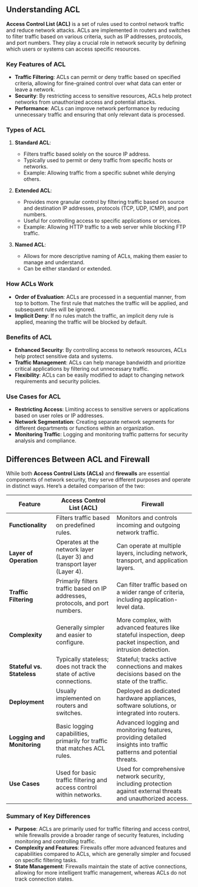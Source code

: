 ## Understanding ACL

**Access Control List (ACL)** is a set of rules used to control network traffic and reduce network attacks. ACLs are implemented in routers and switches to filter traffic based on various criteria, such as IP addresses, protocols, and port numbers. They play a crucial role in network security by defining which users or systems can access specific resources.

### Key Features of ACL

- **Traffic Filtering**: ACLs can permit or deny traffic based on specified criteria, allowing for fine-grained control over what data can enter or leave a network.
- **Security**: By restricting access to sensitive resources, ACLs help protect networks from unauthorized access and potential attacks.
- **Performance**: ACLs can improve network performance by reducing unnecessary traffic and ensuring that only relevant data is processed.

### Types of ACL

1. **Standard ACL**: 
   - Filters traffic based solely on the source IP address.
   - Typically used to permit or deny traffic from specific hosts or networks.
   - Example: Allowing traffic from a specific subnet while denying others.

2. **Extended ACL**: 
   - Provides more granular control by filtering traffic based on source and destination IP addresses, protocols (TCP, UDP, ICMP), and port numbers.
   - Useful for controlling access to specific applications or services.
   - Example: Allowing HTTP traffic to a web server while blocking FTP traffic.

3. **Named ACL**: 
   - Allows for more descriptive naming of ACLs, making them easier to manage and understand.
   - Can be either standard or extended.

### How ACLs Work

- **Order of Evaluation**: ACLs are processed in a sequential manner, from top to bottom. The first rule that matches the traffic will be applied, and subsequent rules will be ignored.
- **Implicit Deny**: If no rules match the traffic, an implicit deny rule is applied, meaning the traffic will be blocked by default.

### Benefits of ACL

- **Enhanced Security**: By controlling access to network resources, ACLs help protect sensitive data and systems.
- **Traffic Management**: ACLs can help manage bandwidth and prioritize critical applications by filtering out unnecessary traffic.
- **Flexibility**: ACLs can be easily modified to adapt to changing network requirements and security policies.

### Use Cases for ACL

- **Restricting Access**: Limiting access to sensitive servers or applications based on user roles or IP addresses.
- **Network Segmentation**: Creating separate network segments for different departments or functions within an organization.
- **Monitoring Traffic**: Logging and monitoring traffic patterns for security analysis and compliance.

## Differences Between ACL and Firewall

While both **Access Control Lists (ACLs)** and **firewalls** are essential components of network security, they serve different purposes and operate in distinct ways. Here’s a detailed comparison of the two:

| Feature                | Access Control List (ACL)                          | Firewall                                      |
|------------------------|---------------------------------------------------|-----------------------------------------------|
| **Functionality**      | Filters traffic based on predefined rules.        | Monitors and controls incoming and outgoing network traffic. |
| **Layer of Operation** | Operates at the network layer (Layer 3) and transport layer (Layer 4). | Can operate at multiple layers, including network, transport, and application layers. |
| **Traffic Filtering**   | Primarily filters traffic based on IP addresses, protocols, and port numbers. | Can filter traffic based on a wider range of criteria, including application-level data. |
| **Complexity**         | Generally simpler and easier to configure.       | More complex, with advanced features like stateful inspection, deep packet inspection, and intrusion detection. |
| **Stateful vs. Stateless** | Typically stateless; does not track the state of active connections. | Stateful; tracks active connections and makes decisions based on the state of the traffic. |
| **Deployment**         | Usually implemented on routers and switches.     | Deployed as dedicated hardware appliances, software solutions, or integrated into routers. |
| **Logging and Monitoring** | Basic logging capabilities, primarily for traffic that matches ACL rules. | Advanced logging and monitoring features, providing detailed insights into traffic patterns and potential threats. |
| **Use Cases**          | Used for basic traffic filtering and access control within networks. | Used for comprehensive network security, including protection against external threats and unauthorized access. |

### Summary of Key Differences

- **Purpose**: ACLs are primarily used for traffic filtering and access control, while firewalls provide a broader range of security features, including monitoring and controlling traffic.
- **Complexity and Features**: Firewalls offer more advanced features and capabilities compared to ACLs, which are generally simpler and focused on specific filtering tasks.
- **State Management**: Firewalls maintain the state of active connections, allowing for more intelligent traffic management, whereas ACLs do not track connection states.

